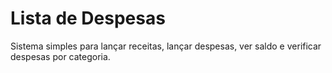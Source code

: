 # Lista de Despesas
Sistema simples para lançar receitas, lançar despesas, ver saldo e verificar despesas por categoria.
